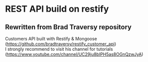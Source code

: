 # REST API build on restify

## Rewritten from Brad Traversy repository

Customers API built with Restify & Mongoose (https://github.com/bradtraversy/restify_customer_api)  
I strongly recommend to visit his channel for tutorials (https://www.youtube.com/channel/UC29ju8bIPH5as8OGnQzwJyA)
